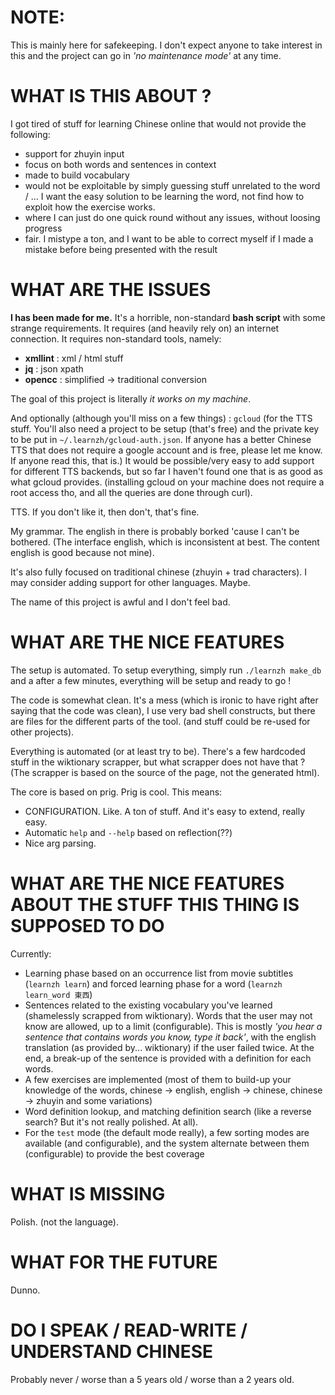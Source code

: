 # NOTE:

This is mainly here for safekeeping.
I don't expect anyone to take interest in this and the project can go in _'no maintenance mode'_ at any time.

# WHAT IS THIS ABOUT ?

I got tired of stuff for learning Chinese online that would not provide the following:
 - support for zhuyin input
 - focus on both words and sentences in context
 - made to build vocabulary
 - would not be exploitable by simply guessing stuff unrelated to the word / ... I want the easy solution to be learning the word, not find how to exploit how the exercise works.
 - where I can just do one quick round without any issues, without loosing progress
 - fair. I mistype a ton, and I want to be able to correct myself if I made a mistake before being presented with the result

# WHAT ARE THE ISSUES

**I has been made for me.** It's a horrible, non-standard **bash script** with some strange requirements.
It requires (and heavily rely on) an internet connection.
It requires non-standard tools, namely:
 - **xmllint** : xml / html stuff
 - **jq** : json xpath
 - **opencc** : simplified -> traditional conversion

The goal of this project is literally _it works on my machine_.

And optionally (although you'll miss on a few things) : `gcloud`
(for the TTS stuff. You'll also need a project to be setup (that's free) and the private key to be put in `~/.learnzh/gcloud-auth.json`.
If anyone has a better Chinese TTS that does not require a google account and is free, please let me know.
If anyone read this, that is.)
It would be possible/very easy to add support for different TTS backends, but so far I haven't found one that is as good as what gcloud provides.
(installing gcloud on your machine does not require a root access tho, and all the queries are done through curl).

TTS. If you don't like it, then don't, that's fine.

My grammar. The english in there is probably borked 'cause I can't be bothered.
(The interface english, which is inconsistent at best. The content english is good because not mine).

It's also fully focused on traditional chinese (zhuyin + trad characters). I may consider adding support for other languages. Maybe.

The name of this project is awful and I don't feel bad.

# WHAT ARE THE NICE FEATURES

The setup is automated.
To setup everything, simply run `./learnzh make_db` and a after a few minutes, everything will be setup and ready to go !

The code is somewhat clean.
It's a mess (which is ironic to have right after saying that the code was clean), I use very bad shell constructs, but there are files for the different parts of the tool.
(and stuff could be re-used for other projects).

Everything is automated (or at least try to be). There's a few hardcoded stuff in the wiktionary scrapper, but what scrapper does not have that ?
(The scrapper is based on the source of the page, not the generated html).

The core is based on prig. Prig is cool. This means:
 - CONFIGURATION. Like. A ton of stuff. And it's easy to extend, really easy.
 - Automatic `help` and `--help` based on reflection(??)
 - Nice arg parsing.

# WHAT ARE THE NICE FEATURES ABOUT THE STUFF THIS THING IS SUPPOSED TO DO

Currently:
 - Learning phase based on an occurrence list from movie subtitles (`learnzh learn`) and forced learning phase for a word (`learnzh learn_word 東西`)
 - Sentences related to the existing vocabulary you've learned (shamelessly scrapped from wiktionary). Words that the user may not know are allowed, up to a limit (configurable). This is mostly _'you hear a sentence that contains words you know, type it back'_, with the english translation (as provided by... wiktionary) if the user failed twice. At the end, a break-up of the sentence is provided with a definition for each words.
 - A few exercises are implemented (most of them to build-up your knowledge of the words, chinese -> english, english -> chinese, chinese -> zhuyin and some variations)
 - Word definition lookup, and matching definition search (like a reverse search? But it's not really polished. At all).
 - For the `test` mode (the default mode really), a few sorting modes are available (and configurable), and the system alternate between them (configurable) to provide the best coverage

# WHAT IS MISSING

Polish. (not the language).

# WHAT FOR THE FUTURE

Dunno.

# DO I SPEAK / READ-WRITE / UNDERSTAND CHINESE

Probably never / worse than a 5 years old / worse than a 2 years old.
